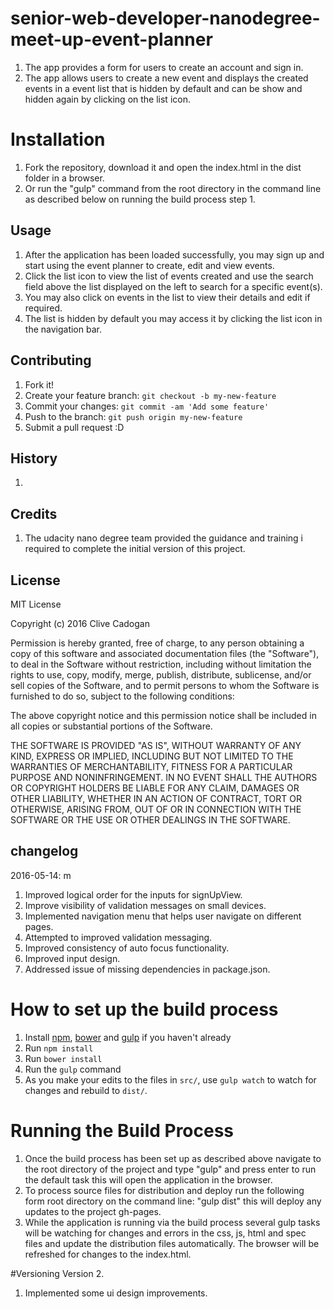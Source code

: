 # senior-web-developer-nanodegree-meet-up-event-planner
1. The app provides a form for users to create an account and sign in.
2. The app allows users to create a new event and displays the created events in a event list that is hidden by default and can be show and hidden again by clicking on the list icon.


# Installation

1. Fork the repository, download it and open the index.html in the dist folder in a browser.
2. Or run the "gulp" command from the root directory in the command line as described below on running the build process step 1.

## Usage
1. After the application has been loaded successfully, you may sign up and start using the event planner to create, edit and view events.
2. Click the list icon to view the list of events created and use the search field above the list displayed on the left to search for a specific event(s).
3. You may also click on events in the list to view their details and edit if required.
4. The list is hidden by default you may access it by clicking the list icon in the navigation bar. 


## Contributing

1. Fork it!
2. Create your feature branch: `git checkout -b my-new-feature`
3. Commit your changes: `git commit -am 'Add some feature'`
4. Push to the branch: `git push origin my-new-feature`
5. Submit a pull request :D

## History

1.

## Credits

1. The udacity nano degree team provided the guidance and training i required to complete the initial version of this project.


## License
MIT License

Copyright (c) 2016 Clive Cadogan

Permission is hereby granted, free of charge, to any person obtaining a copy
of this software and associated documentation files (the "Software"), to deal
in the Software without restriction, including without limitation the rights
to use, copy, modify, merge, publish, distribute, sublicense, and/or sell
copies of the Software, and to permit persons to whom the Software is
furnished to do so, subject to the following conditions:

The above copyright notice and this permission notice shall be included in all
copies or substantial portions of the Software.

THE SOFTWARE IS PROVIDED "AS IS", WITHOUT WARRANTY OF ANY KIND, EXPRESS OR
IMPLIED, INCLUDING BUT NOT LIMITED TO THE WARRANTIES OF MERCHANTABILITY,
FITNESS FOR A PARTICULAR PURPOSE AND NONINFRINGEMENT. IN NO EVENT SHALL THE
AUTHORS OR COPYRIGHT HOLDERS BE LIABLE FOR ANY CLAIM, DAMAGES OR OTHER
LIABILITY, WHETHER IN AN ACTION OF CONTRACT, TORT OR OTHERWISE, ARISING FROM,
OUT OF OR IN CONNECTION WITH THE SOFTWARE OR THE USE OR OTHER DEALINGS IN THE
SOFTWARE.


## changelog
2016-05-14: m 

1. Improved logical order for the inputs for signUpView.
2. Improve visibility of validation messages on small devices.
3. Implemented navigation menu that helps user navigate on different pages.
4. Attempted to improved validation messaging.
5. Improved consistency of auto focus functionality.
6. Improved input design.
7. Addressed issue of missing dependencies in package.json.


# How to set up the build process

1. Install [npm](https://www.npmjs.com/), [bower](http://bower.io/) and [gulp](http://gulpjs.com/) if you haven't already
2. Run `npm install`
3. Run `bower install`
4. Run the `gulp` command
5. As you make your edits to the files in `src/`, use `gulp watch` to watch for changes and rebuild to `dist/`.

# Running the Build Process

1. Once the build process has been set up as described above navigate to the root directory of the project and type "gulp" and press enter to run the default task this will open the application in the browser.
2. To process source files for distribution and deploy run the following form root directory on the command line: "gulp dist" this will deploy any updates to the project gh-pages.
3. While the application is running via the build process several gulp tasks will be watching for changes and errors in the css, js, html and spec files and update the distribution files automatically. The browser will be refreshed for changes to the index.html.

#Versioning
 Version 2. 

 1. Implemented some ui design improvements.
